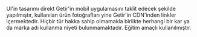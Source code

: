 UI'in tasarımı direkt Getir'in mobil uygulamasını taklit edecek şekilde yapılmıştır, kullanılan ürün fotoğrafları yine Getir'in CDN'inden linkler içermektedir. Hiçbir tür hakka sahip olmamakla birlikte herhangi bir kar ya da marka adı kullanma niyeti bulunmamaktadır. Eğitim amaçlı kullanılmıştır. 
